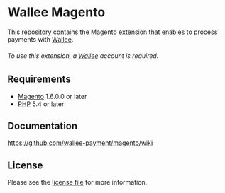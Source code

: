 # Wallee Magento
This repository contains the Magento extension that enables to process payments with [Wallee](https://wallee.com/).

###### To use this extension, a [Wallee](https://wallee.com/) account is required.

## Requirements

* [Magento](https://magento.com/) 1.6.0.0 or later
* [PHP](http://php.net/) 5.4 or later

## Documentation

https://github.com/wallee-payment/magento/wiki

## License

Please see the [license file](https://github.com/wallee-payment/magento/blob/master/LICENSE) for more information.
